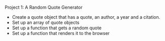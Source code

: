 Project 1: A Random Quote Generator

- Create a quote object that has a quote, an author, a year and a citation.
- Set up an array of quote objects
- Set up a function that gets a random quote
- Set up a function that renders it to the browser